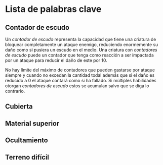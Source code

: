 # Lista de palabras clave

## Contador de escudo

Un *contador de escudo* representa la capacidad que tiene una criatura de bloquear completamente un ataque enemigo, reduciendo enormemente su daño como si pusiera un escudo en el medio. Una criatura con *contadores de escudo* puede un contador que tenga como reacción a ser impactada por un ataque para reducir el daño de este por 10. 

No hay límite del máximo de contadores que pueden gastarse por ataque siempre y cuando no excedan la cantidad todal además que si el daño es reducido a 0 el ataque contará como si ha fallado. Si múltiples habilidades otorgan *contadores de escudo* estos se acumulan salvo que se diga lo contrario.

## Cubierta

## Material superior

## Ocultamiento

## Terreno difícil